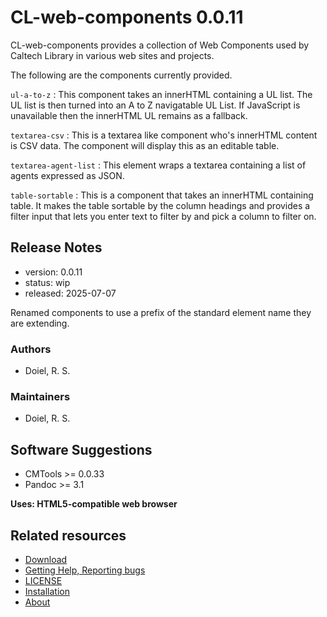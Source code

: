 

# CL-web-components 0.0.11

CL-web-components provides a collection of Web Components used by Caltech Library in various web sites and projects.

The following are the components currently provided.


`ul-a-to-z`
: This component takes an innerHTML containing a UL list. The UL list is then turned into an A to Z navigatable UL List. If JavaScript is unavailable then the innerHTML UL remains as a fallback.

`textarea-csv`
: This is a textarea like component who's innerHTML content is CSV data. The component will display this as an editable table. 

`textarea-agent-list`
: This element wraps a textarea containing a list of agents expressed as JSON. 

`table-sortable`
: This is a component that takes an innerHTML containing table. It makes the table sortable by the column headings and provides a filter input that lets you enter text to filter by and pick a column to filter on.

## Release Notes

- version: 0.0.11
- status: wip
- released: 2025-07-07

Renamed components to use a prefix of the standard element name they are extending.


### Authors

- Doiel, R. S.



### Maintainers

- Doiel, R. S.


## Software Suggestions

- CMTools &gt;&#x3D; 0.0.33
- Pandoc &gt;&#x3D; 3.1

**Uses: HTML5-compatible web browser**

## Related resources


- [Download](https://github.com/caltechlibrary/CL-web-components/releases)
- [Getting Help, Reporting bugs](https://github.com/caltechlibrary/CL-web-components/issues)
- [LICENSE](https://caltechlibrary.github.io/CL-web-components/LICENSE)
- [Installation](INSTALL.md)
- [About](about.md)

